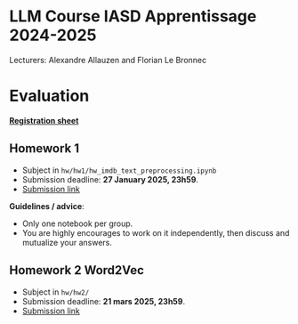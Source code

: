 # LLM Course IASD Apprentissage 2024-2025

Lecturers: Alexandre Allauzen and Florian Le Bronnec

# Evaluation

[**Registration sheet**](https://docs.google.com/spreadsheets/d/10hyTk9IigRglIvPeC7wjdzx2COiKpzJECR9vB7u0WsY/edit?usp=sharing)

## Homework 1
- Subject in `hw/hw1/hw_imdb_text_preprocessing.ipynb`
- Submission deadline: **27 January 2025, 23h59**.
- [Submission link](https://forms.gle/FZxNFpXuyR6GDUh8A)

**Guidelines / advice**:
- Only one notebook per group.
- You are highly encourages to work on it independently, then discuss and mutualize your answers.

## Homework 2 Word2Vec
- Subject in `hw/hw2/`
- Submission deadline: **21 mars 2025, 23h59**.
- [Submission link](https://forms.gle/AK1BncS4cwvTzAUU9)



